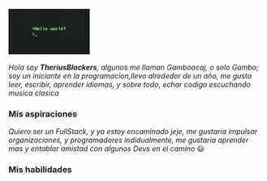 ![image of Hello World](https://github.com/TheriusBlackers/TheriusBlackers/blob/main/img/helloworld.gif)


*Hola soy **TheriusBlackers**, algunos me llaman Gamboacaj, o solo Gambo; soy un iniciante en la programacion,llevo alrededor de un año, me gusta leer, escribir, aprender idiomas, y sobre todo, echar codigo escuchando musica clasica*

### Mis aspiraciones

*Quiero ser un FullStack, y ya estoy encaminado jeje, me gustaria impulsar organizaciones, y programadores indidualmente, me gustaria aprender mas y entablar amistad con algunos Devs en el camino* 😃

### Mis habilidades
